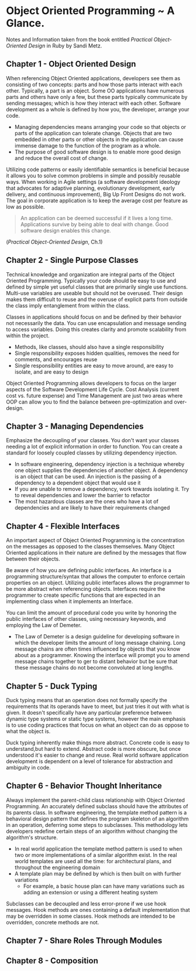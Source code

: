 # Object Oriented Programming ~ A Glance. 
Notes and Information taken from the book entitled *Practical Object-Oriented Design* in Ruby by Sandi Metz. 

## Chapter 1 - Object Oriented Design 
When referencing Object Oriented applications, developers see them as consisting of two concepts: parts and how those parts interact with each other. Typically, a part is an object. Some OO applications have numerous parts and others have only a few, but these parts typically communicate by sending messages; which is how they interact with each other. Software development as a whole is defined by how you, the developer, arrange your code. 
* Managing dependencies means arranging your code so that objects or parts of the application can tolerate change. Objects that are two embedded in other parts or other objects in the application can cause immense damage to the function of the program as a whole. 
* The purpose of good software design is to enable more good design and reduce the overall cost of change. 

Utilizing code patterns or easily identifiable semantics is beneficial because it allows you to solve common problems in simple and possibly reusable ways. When working in Agile settings (a software development ideology that advocates for adaptive planning, evolutionary development, early delivery, and continuous improvement), Big Up Front Designs do not work. The goal in corporate application is to keep the average cost per feature as low as possible. 

> An application can be deemed successful if it lives a long time. Applications survive by being able to deal with change. Good software design enables this change. 

(*Practical Object-Oriented Design*, Ch.1)

## Chapter 2 - Single Purpose Classes 
Technical knowledge and organization are integral parts of the Object Oriented Programming. Typically your code should be easy to use and defined by simple yet useful classes that are primarily single use functions. Multi-use variables are useable but should not be overused. Their design makes them difficult to reuse and the overuse of explicit parts from outside the class imply entanglement from within the class.

Classes in applications should focus on and be defined by their behavior not necessarily the data. You can use encapsulation and message sending to access variables. Doing this creates clarity and promote scalability from within the project.  
* Methods, like classes, should also have a single responsibility
* Single responsibility exposes hidden qualities, removes the need for comments, and encourages reuse
* Single responsibility entities are easy to move around, are easy to isolate, and are easy to design 

Object Oriented Programming allows developers to focus on the larger aspects of the Software Development Life Cycle. Cost Analysis (current cost vs. future expense) and Time Management are just two areas where OOP can allow you to find the balance between pre-optimization and over-design. 

## Chapter 3 - Managing Dependencies
Emphasize the decoupling of your classes. You don't want your classes needing a lot of explicit information in order to function. You can create a standard for loosely coupled classes by utilizing dependency injection. 
* In software engineering, dependency injection is a technique whereby  one object supplies the dependencies of another object. A dependency is an object that can be used. An injection is the passing of a dependency to a dependent object that would use it
* If you are unable to remove a dependency, work towards isolating it. Try to reveal dependencies and lower the barrier to refactor 
* The most hazardous classes are the ones who have a lot of dependencies and are likely to have their requirements changed 

## Chapter 4 - Flexible Interfaces 
An important aspect of Object Oriented Programming  is the concentration on the messages as opposed to the classes themselves. Many Object Oriented applications in their nature are defined by the messages that flow between their objects. 

Be aware of how you are defining public interfaces. An interface is a programming structure/syntax that allows the computer to enforce certain properties on an object. Utilizing public interfaces allows the programmer to be more abstract when referencing objects. Interfaces require the programmer to create specific functions that are expected in an implementing class when it implements an Interface. 

You can limit the amount of procedural code you write by honoring the public interfaces of other classes, using necessary keywords, and employing the Law of Demeter. 
* The Law of Demeter is a design guideline for developing software in which the developer limits the amount of long message chaining. Long message chains are often times influenced by objects that you know about as a programmer. Knowing the interface will prompt you to amend message chains together to ger to distant behavior but be sure that these message chains do not become convoluted at long lengths. 

## Chapter 5 - Duck Typing 
Duck typing means that an operation does not formally specify the requirements that its operands have to meet, but just tries it out with what is given. It doesn't specifically have any particular preference between dynamic type systems or static type systems, however the main emphasis is to use coding practices that focus on what an object can do as oppose to what the object is. 

Duck typing inherently make things more abstract. Concrete code is easy to understand,but hard to extend. Abstract code is more obscure, but once understood it's easier to change and reuse. Real world software application development is dependent on a level of tolerance for abstraction and ambiguity in code. 

## Chapter 6 - Behavior Thought Inheritance
Always implement the parent-child class relationship with Object Oriented Programming. An accurately defined subclass should have the attributes of its parents class. In software engineering, the template method pattern is a behavioral design pattern that defines the program skeleton of an algorithm in an operation, deferring some steps to subclasses. This methodology lets developers redefine certain steps of an algorithm without changing the algorithm's structure. 
* In real world application the template method pattern is used to when two or more implementations of a similar algorithm exist. In the real world templates are used all the time: for architectural plans, and throughout the engineering domain 
* A template plan may be defined by which is then built on with further variations 
  * For example, a basic house plan can have many variations such as adding an extension or using a different heating system 

Subclasses can be decoupled and less error-prone if we use hook messages. Hook methods are ones containing a default implementation that may be overridden in some classes. Hook methods are intended to be overridden, concrete methods are not. 

## Chapter 7 - Share Roles Through Modules 

## Chapter 8 - Composition 
